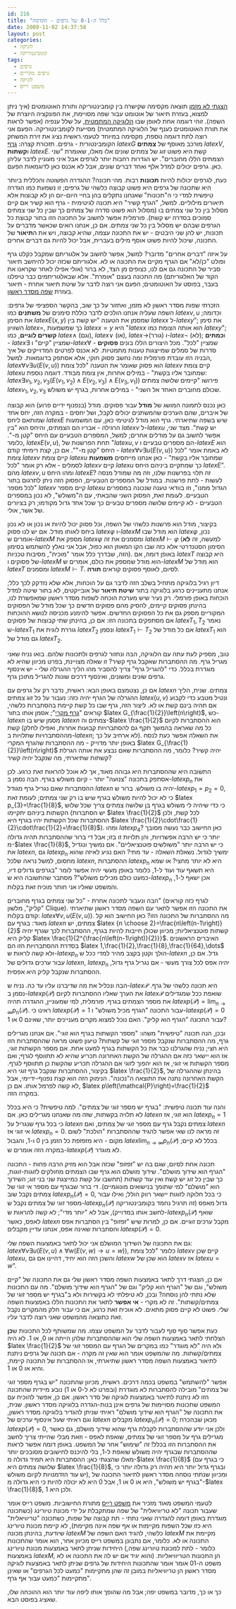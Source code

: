 ```yaml
---
id: 216
title: "כלל ה-0-1 של גרפים - הקדמה"
date: 2009-11-02 14:37:58
layout: post
categories: 
  - לוגיקה
  - קומבינטוריקה
tags: 
  - גרפים
  - גרפים מקריים
  - לוגיקה
  - משפט רייס
---
```

<a href="http://www.gadial.net/?p=207">הצגתי לא מזמן</a> תוצאה מקסימה שקישרה בין קומבינטוריקה ותורת האוטומטים (איך ניתן למצוא, בעזרת תיאור של אוטומט עבור שפה מסויימת, את הפונקציה היוצרת של השפה). זוהי דוגמה אחת לאופן שבו <a href="http://he.wikipedia.org/wiki/%D7%9C%D7%95%D7%92%D7%99%D7%A7%D7%94_%D7%9E%D7%AA%D7%9E%D7%98%D7%99%D7%AA">הלוגיקה המתמטית</a>, על שלל ענפיה (אפשר לראות את תורת האוטומטים כענף של הלוגיקה המתמטית) מסייעת לקומבינטוריקה. הפעם אני רוצה לתת דוגמה נוספת, מקסימה במיוחד לטעמי.ראשית נציג את זירת המשחק הקומבינטורית - גרפים. תזכורת קצרה: <a href="http://he.wikipedia.org/wiki/%D7%AA%D7%95%D7%A8%D7%AA_%D7%94%D7%92%D7%A8%D7%A4%D7%99%D7%9D">גרף</a> $latex G$ מורכב מאוסף של <strong>צמתים</strong> $latex V$, ו<strong>קשתות</strong> $latex E$. קשת היא פשוט זוג של צמתים שונים אלו מאלו, שאומרת "שני הצמתים הללו מחוברים". יש הגדרות רחבות יותר לגרפים אבל איני מעוניין לדבר עליהן כאן. גרפים יכולים למדל אלף ואחד דברים שונים, אבל לא אכנס כאן לדוגמאות הפעם.

כעת, לגרפים יכולות להיות <strong>תכונות</strong> רבות. מהי תכונה? ההגדרה הפשוטה והכללית ביותר היא שתכונה של גרפים היא פשוט קבוצה כלשהי של גרפים; זו נשמעת כמו הגדרה טיפשית למדי כי ה"תכונות" שאנחנו נתקלים בהן בחיי היום-יום הן לא קבוצות אלא תיאורים מילוליים. למשל, "הגרף קשיר" היא תכונה לגיטימית - גרף הוא קשיר אם קיים מסלול בין כל שני צמתים בו (מסלול הוא פשוט סדרה של צמתים כך שבין כל שני צמתים סמוכים בסדרה יש קשת). פורמלית אפשר לחשוב על התכונה הזו בתור קבוצת כל הגרפים שבהם יש מסלול בין כל שני צמתים. אם כן, אנחנו רואים שכאשר מדברים על תכונות, יש להן שני היבטים - יש את התכונה עצמה, שהיא קבוצה, ויש את ה<strong>תיאור</strong> של התכונה, שיכול להיות פשוט אוסף מילים בעברית, אבל יכול להיות גם דברים אחרים.

על איזה "דברים אחרים" מדובר? למשל, אפשר לחשוב על אלגוריתם שמקבל כקלט גרף ופולט "כן/לא" אם הגרף מקיים את התכונה או לא. אלגוריתם שכזה יכול להיחשב תיאור סביר של התכונה גם אם לנו, כצופים מן הצד, לא ברור (אולי אפילו לאחר שקראנו את הקוד של האלגוריתם) מה התכונה בעצם "אומרת". אלא שבאלגוריתמים כבר טיפלנו בעבר, בפוסט על האוטומטים; הפעם אני רוצה לדבר על שיטת תיאור אחרת - תיאור בעזרת <a href="http://he.wikipedia.org/wiki/%D7%A9%D7%A4%D7%94_%D7%9E%D7%A1%D7%93%D7%A8_%D7%A8%D7%90%D7%A9%D7%95%D7%9F">שפה מסדר ראשון</a>.

הזכרתי שפות מסדר ראשון לא מזמן, ואחזור על כך שוב, בהקשר הספציפי של גרפים: השפה שעליה אנחנו הולכים לדבר כוללת סימנים של <strong>משתנים</strong> כמו $latex v,u$ וכדומה; את הסימן $latex E\left(x,y\right)$ שמסמן את הטענה "יש קשת בין $latex x$ ל-$latex y$"; את סימן השוויון $latex =$, כך שמשמעות $latex x=y$ היא "$latex x$ הוא אותה הצומת כמו $latex y$"; <strong>קשרים לוגיים</strong>, כמו $latex \wedge$ (וגם), $latex \vee$ (או), $latex \to$(גורר) ו-$latex \neg$ (לא); ו<strong>כמתים</strong> - $latex \exists$ שמציין "קיים" ו-$latex \forall$ שמציין "לכל". מכל היצורים הללו בונים <strong>פסוקים</strong> - סדרות של סמלים שמייצגות טענות מתמטיות. לא אכנס לפרטים המדוייקים של איך הבניה הזו עובדת פורמלית ומה נחשב פסוק חוקי, אלא אסתפק בדוגמאות. למשל, $latex \forall v\exists u\left(E\left(v,u\right)\right)$ הוא פסוק שאומר את הטענה "לכל צומת $latex v$ קיים צומת $latex u$ שמחובר אליו בקשת" - במילים אחרות, אין צומת מבודד. דוגמה נוספת: $latex \exists v_{1},v_{2},v_{3}\left(E\left(v_{1},v_{2}\right)\wedge E\left(v_{2},v_{3}\right)\wedge E\left(v_{3},v_{1}\right)\right)$ פירושו "קיימים שלושה צמתים $latex v_{1},v_{2},v_{3}$ שכולם מחוברים האחד אל השני" - במילים אחרות, בגרף יש משולש.

כאן נכנס לתמונה המושג של <strong>מודל</strong> עבור פסוקים. מודל (בנפנוף ידיים פרוע) הוא קבוצה של איברים, שהם הערכים שהמשתנים יכולים לקבל, ושל יחסים - במקרה הזה, יחס אחד שמותאם ליחס $latex E$ שיש בשפה שתיארתי. גרף הוא מודל לגיטימי כאן, עם המשמעות הרגילה - אבריו הם הצמתים, והיחס הוא "בין $latex v$ ל-$latex u$ יש קשת". מצד שני, אפשר לחשוב גם על מודלים אחרים; למשל, המספרים הטבעיים עם היחס "קטן מ-". כלומר, $latex E\left(v,u\right)$, תחת הפרשנות של "$latex u,v$ הם מספרים טבעיים ו-$latex E$ הוא היחס "קטן מ-"". אם כן, קצת רימיתי קודם - $latex \forall v\exists u\left(E\left(v,u\right)\right)$ לא באמת אומר "לכל צומת $latex v$ קיים צומת $latex u$ שמחובר אליו בקשת" - כאן אנחנו מייחסים <strong>משמעות</strong> לסמלים - אלא רק אומר "לכל $latex v$ קיים $latex u$ כך שמתקיים ביניהם היחס $latex E$". מהם $latex v,u$ ומהו היחס $latex E$? זה תלוי בפרשנות שלנו, וזה מה שמודל מנסה לעשות - לתת פרשנות. במודל של המספרים הטבעיים, הפסוק הזה ניתן לתרגום בתור "לכל מספר $latex v$ קיים מספר $latex u$ הגדול ממנו", וזו בוודאי טענה שנכונה במספרים הטבעיים. לעומת זאת, הפסוק השני שהבאתי, עם ה"משולש", לא נכון במספרים הטבעיים - לא קיימים שלושה מספרים טבעיים כך שכל אחד גדול מקודמו; רק בציורים של אשר, אולי.

בקיצור, מודל הוא פרשנות כלשהי של השפה, וכל פסוק יכול להיות או נכון או לא נכון ביחס לאותו מודל. אם יש לנו פסוק $latex \varphi$ ו-$latex M$ הוא מודל שבו $latex \varphi$ נכון, אומרים ש-$latex M$ מספק את $latex \varphi$ ומסמנים את זה $latex M\vdash\varphi$ (למעשה, זה <strong>לא</strong> הסימון הסטנדרטי אלא כזה שבו הקו המאוזן הוא כפול, אבל אני נאלץ להשתמש בסימון הזה, שבדרך כלל אומר "מוכיח", מסיבות טכניות). באופן דומה, אם $latex T$ היא קבוצה של פסוקים ו-$latex M$ הוא מודל שמספק את כולם, אומרים ש-$latex M$ הוא מודל של $latex T$ ומסמנים $latex M\vdash T$. לסיום, לאוסף פסוקים קוראים <strong>תורה</strong>.

דיון רגיל בלוגיקה מתחיל בשלב הזה לדבר גם על הוכחות, אלא שלא נזדקק לכך כלל; אנחנו מתעניינים כרגע בלוגיקה בתור <strong>שיטת תיאור</strong> של אובייקטים, לא בתור שיטה למדל הוכחות באופן פורמלי. רק נעיר שיש מערכת הוכחה לשפות מסדר ראשון שמאפשרת לנו, בהינתן פסוקים קיימים, להסיק מהם פסוקים חדשים כך שכל מודל של הפסוקים המקוריים מספק גם את כל הפסוקים החדשים. אפשר להימנע מכניסה לנושא ההוכחות אם מסתפקים בתכונה הזו: אם כן, בהינתן שתי קבוצות של פסוקים $latex T_{1},T_{2}$ נאמר ש-$latex T_{1}$ גוררת לוגית את $latex T_{2}$ ונסמן $latex T_{1}\vdash T_{2}$ אם כל מודל של $latex T_{1}$ הוא גם מודל של $latex T_{2}$.

טוב, מספיק לעת עתה עם הלוגיקה, הבה ונחזור לגרפים ולתכונות שלהם. בואו נניח שאני מגריל גרף. מה ההסתברות שאקבל גרף קשיר? זו שאלה מצויינת, בפרט מכיוון שהיא לא מוגדרת בכלל. כדי "להגריל גרף" צריך להסביר מהו הליך ההגרלה שלי - יש אינסוף גרפים שונים ומשונים, ואינסוף דרכים שונות להגריל מתוכן גרף.

אם כן, נצטמצם באופן הבא: ראשית, נדבר רק על גרפים עם $latex n$ צמתים. שנית, הליך ההגרלה של הגרף יהיה כזה: נעבור על כל זוג צמתים $latex \left(u,v\right)$ ונטיל מטבע כדי לקבוע אם תהיה בינם קשת או לא. ליצור הזה, גרף שבו כל קשת קיימת בהסתברות כלשהי, קוראים "<a href="http://he.wikipedia.org/wiki/%D7%92%D7%A8%D7%A4%D7%99%D7%9D_%D7%9E%D7%A7%D7%A8%D7%99%D7%99%D7%9D">גרף מקרי</a>"; אסמן אותו בתור $latex G_{\frac{1}{2}}\left(n\right)$, כש-$latex n$ מסמן שיש בו $latex n$ צמתים וה-$latex \frac{1}{2}$ הוא ההסתברות לקיום קשת (כל מה שאראה בהמשך תקף גם להסתברויות קבועות אחרות, ואפילו לחלק מההסתברויות שתלויות ב-$latex n$; לא ארחיב על כך). את השאלה אפשר כעת לנסח באופן יותר מדוייק - מה ההסתברות שהגרף המקרי $latex G_{\frac{1}{2}}\left(n\right)$ יהיה קשיר? כלומר, מה ההסתברות שאם נבצע את אותה הגרלת קשתות שתיארתי, מה שנקבל יהיה קשיר?

התשובה היא שההסתברות היא גבוהה מאוד, אך לא אוכל להראות זאת כרגע. לכן אסתפק בתכונה "צנועה" יותר - קיום משולש בגרף. הבה נסמן ב-$latex p_{n}$ את ההסתברות שאם נגריל גרף מגודל $latex n$ יהיה בו משולש. ברור ש-$latex p_{1}=p_{2}=0$, כי לא יכול להיות משולש בגרף שיש בו רק שני צמתים; לעומת זאת $latex p_{3}=\frac{1}{8}$, כי כדי שיהיה לי משולש בגרף בן שלושה צמתים צריך שכל שלוש הקשתות ביניהם יתקיימו (יש הסתברות $latex \frac{1}{2}$ לכל קשת, ולכן ההסתברות שכל הקשתות יהיו בגרף היא $latex \frac{1}{2}\cdot\frac{1}{2}\cdot\frac{1}{2}=\frac{1}{8}$). ומהו $latex p_{4}$? כאן החישוב כבר נעשה מסובך יותר כי יש הרבה אפשרויות, והן תלויות זו בזו; אבל די ברור שההסתברות תהיה גדולה מ-$latex \frac{1}{8}$, כי יש הרבה יותר "משולשים פוטנציאליים". אם נמשיך ונגדיל את $latex n$, גם $latex p_{n}$ ימשיך לגדול. נשאלת השאלה - עד מתי? האם נגיע לאיזה שהוא מחסום, למשל נראה שלכל $latex n$, ההסתברות $latex p_{n}$ היא לא יותר מחצי? או שמא היא תשאף עוד ועוד ל-1, כלומר באופן מעשי יהיה אפשר לומר "בגרפים גדולים דיו, כמעט כולם מכילים משולש"? מסתבר שהתשובה היא ש-$latex p_{n}$ אכן ישאף ל-1, והמשפט שאליו אני חותר מוכיח זאת בקלות.

הבה ונעבור לתכונה אחרת - "כל שני צמתים בגרף מחוברים" (לגרף כזה קוראים "קליק", מלשון Clique). את התכונה הזו אפשר לתאר עם השפה מסדר ראשון שתיארתי קודם בקלות: $latex \forall v,u\left(E\left(v,u\right)\right)$. מה ההסתברות של התכונה הזו? כאן החישוב הוא קל מאוד: בגרף עם $latex n$ צמתים, יש $latex {n \choose 2}=\frac{n\left(n-1\right)}{2}$ קשתות פוטנציאליות; מכיוון שכולן חייבות להיות בגרף, ההסתברות לכך שגרף יהיה קליק היא $latex \frac{1}{2^{\frac{n\left(n-1\right)}{2}}}$. האיברים הראשונים בסדרת ההסתברויות הזו הם $latex 1,\frac{1}{2},\frac{1}{8},\frac{1}{64},\dots$ ולא קשה לראות ש-$latex p_{n}$ הולך וקטן בקצב מהיר למדי ככל ש-$latex n$ גדל. אם כן, עבור ערכים גדולים של $latex n$, $latex p_{n}$ יהיה אפס לכל צורך מעשי - אם נגריל גרף גדול, ההסתברות שנקבל קליק היא אפסית.

הבה ונכליל את מה שדיברנו עליו עד כה. נניח ש-$latex \mathcal{P}$ היא תכונה כלשהי של גרף. נסמן ב-$latex p\left(\mathcal{P}\right)$ את הערך שאליו ההסתברות לקיום $latex \mathcal{P}$ שואפת ככל שמגדילים את מספר הצמתים בגרף. פורמלית, למי שמעוניין, ההגדרה תהיה $latex p\left(\mathcal{P}\right)=\lim_{n\to\infty}p_{n}\left(\mathcal{P}\right)$. ראינו כי $latex p\left(\mathcal{P}\right)=1$ עבור התכונה "הגרף מכיל משולש" ו-$latex p\left(\mathcal{P}\right)=0$ עבור התכונה "הגרף הוא קליק". האם נוכל למצוא מקרים מעניינים יותר, שאינם 0 או 1?

ובכן, הנה תכונה "טיפשית" משהו: "מספר הקשתות בגרף הוא זוגי". אם אנחנו מגרילים גרף, מה ההסתברות שנקבל מספר זוגי של קשתות? טיעון פשוט מראה שההסתברות הזו היא חצי; נניח שהגרלנו כבר את כל הקשתות בגרף למעט אחת. אם מספר הקשתות זוגי, אז הוא יישאר כזה אם ההגרלה של הקשת האחרונה תכריע שהיא לא תתווסף לגרף; ואם מספר הקשתות אי זוגי, אז הוא יהפוך לזוגי אם ההגרלה תכריע שהקשת כן תתווסף לגרף. בקיצור, ההסתברות שנקבל גרף זוגי היא $latex \frac{1}{2}$, בהינתן שההגרלה של הקשת האחרונה נתנה את התוצאה ה"נכונה". הנימוק הזה הוא קצת נפנוף-ידיימי, אבל לא קשה לפרמל אותו. אם כן, $latex p\left(\mathcal{P}\right)=\frac{1}{2}$ במקרה הזה.

והנה עוד תכונה טיפשית: "בגרף יש מספר זוגי של צמתים". למה טיפשית? כי היא בכלל לא תלויה בקשתות, שזה מה שאנחנו מגרילים כאן. אם $latex n$ הוא זוגי, אז $latex p_{n}=1$ כי בכל גרף שנגריל על $latex n$ צמתים נקבל גרף עם מספר זוגי של צמתים, ואם $latex n$ אי זוגי אז $latex p_{n}=0$. זה מראה לנו שאי אפשר להגיד שההסתברות "הולכת" לשום מקום - היא מזפזפת כל הזמן בין 0 ו-1, והגבול $latex \lim_{n\to\infty}p_{n}\left(\mathcal{P}\right)$ בכלל לא קיים; במקרה הזה אומרים ש-$latex p\left(\mathcal{P}\right)$ לא מוגדר.

תכונה אחת לסיום, שגם בה יש "זפזופ" שכזה אבל הוא מזיק הרבה פחות - התכונה "הגרף הוא שידוך מושלם". שידוך מושלם הוא גרף שבו הצמתים מחולקים לזוגות-זוגות, כך שבין כל זוג יש קשת ואין עוד קשתות (תחשבו על קשת כמייצגת שני בני זוג; השידוך הוא "מושלם" למי שתומך בנישואים מונוגמיים). די ברור שבגרף עם מספר אי זוגי של צמתים נקבל שוב $latex p_{n}\left(\mathcal{P}\right)=0$, כי בכל חלוקה לזוגות יישאר רווק הולל; ואילו עבור מספר זוגי של צמתים נקבל ש-$latex p_{n}\left(\mathcal{P}\right)$ גדול מאפס (זה תרגיל נחמד בקומבינטוריקה לחשב אותו במדוייק), אבל לא "יותר מדי"; לא קשה להראות ש-$latex p_{n}\left(\mathcal{P}\right)$ שואף לאפס, כאשר $latex n$ מקבל ערכים זוגיים. אם כן, למרות שיש "זפזופ" בין הסתברות אפס והסתברות שאינה אפס, אנחנו עדיין מקבלים $latex p\left(\mathcal{P}\right)=0$.

גם את התכונה של השידוך המושלם אני יכול לתאר באמצעות השפה שלי: $latex \forall v\exists u\left(E\left(v,u\right)\wedge\forall w\left(E\left(v,w\right)\to u=w\right)\right)$, כלומר "לכל צומת $latex v$ קיים שכן $latex u$, והשכן הזה הוא יחיד, דהיינו אם גם $latex w$ הוא שכן של $latex v$ אז $latex u=w$".

אם כן, הצגתי דרך לתאר באמצעות השפה מסדר ראשון שלי גם את התכונה של "קיים משולש", וגם של "הגרף הוא קליק" וגם של "הגרף הוא שידוך מושלם". מה עם התכונות שלא נתתי להן נוסחה? ובכן, לא טיפלתי לא בקשירות ולא ב"בגרף יש מספר זוגי של צמתים/קשתות". זה לא מקרי - <strong>אי אפשר</strong> לתאר את התכונות הללו באמצעות השפה שלי. פשוט לא קיים פסוק מתאים. לא אוכיח זאת כרגע, אם כי עבור חלק מהמקרים נקבל זאת כתוצאה מהמשפט שאני רוצה לדבר עליו.

כעת אפשר סוף סוף לעבור לדבר על המשפט עצמו. מה שמשותף לכל התכונות ש<strong>כן</strong> הצלחתי לתאר באמצעות השפה שלי הוא שההסתברות שלהן הייתה או 0, או 1. לא היה $latex \frac{1}{2}$ ולא היה "לא מוגדר" כמו במקרים של הגרף עם המספר זוגי של צמתים/קשתות. מה שהמשפט אומר הוא שאין זה מקרה - אם תכונה של גרפים ניתנת לתיאור באמצעות השפה מסדר ראשון שתיארתי, אז ההסתברות של התכונה קיימת, והיא או 0 או 1.

אפשר "להשתמש" במשפט בכמה דרכים. ראשית, מכיוון שהתכונה "יש בגרף מספר זוגי של צמתים" מובילה להסתברות לא מוגדרת (ובפרט לא ל-0 או 1) נובע מיידית שהתכונה הזו לא ניתנת לתיאור באמצעות לוגיקה של סדר ראשון. אם כן, אפשר להוכיח עם המשפט שתכונות מסויימות של גרפים אינן בנות-הגדרה בלוגיקה מסדר ראשון. שנית, את התכונה של "הגרף הוא שידוך מושלם" ראיתי שניתן להגדיר בלוגיקה מסדר ראשון, וגם ראיתי שעל אינסוף ערכים של $latex n$ מקבלים $latex p_{n}\left(\mathcal{P}\right)=0$; מכאן שבהכרח $latex p\left(\mathcal{P}\right)=0$, ולכן אני יודע שההסתברות לקבלת גרף שהוא שידוך מושלם, גם כאשר מגרילים גרף על מספר זוגי של צמתים, שואפת לאפס - וזאת מבלי שהייתי צריך לחשב את ההסתברות הזו בכלל! זה "שימוש" אחר של המשפט. באופן דומה אפשר לראות שההסתברות שבגרף יהיה משולש שואפת ל-1, בלי להיכנס לחישובים מסובכים יותר מאלו שהצגתי כאן: ההסתברות היא תמיד גדולה מ-$latex \frac{1}{8}$ (כי בגרף עם שלושה צמתים היא $latex \frac{1}{8}$, ובגרף גדול יותר היא תהיה רק גדולה יותר כי יש עוד הזדמנויות לקיום משולש), ומכיוון שנתתי נוסחה מסדר ראשון לתיאור התכונה של "בגרף יש משולש", היא או 0 או 1, אבל 0 היא לא יכולה להיות כי היא גדולה מ-$latex \frac{1}{8}$, ולכן היא 1.

לטעמי המשפט מאוד מזכיר את <a href="http://www.gadial.net/?p=70">משפט רייס</a> מתורת החישוביות. משפט רייס אומר שעבור תכונה "לא טריוויאלית" של שפה שמתקבלת על ידי מכונת טיורינג (כשתכונה מוגדרת באופן דומה להגדרה שאני נתתי - תת קבוצה של שפות, כשתכונה "טריוויאלית" היא כזו שכל השפות מקיימות או אף שפה אינה מקיימת), לא קיימת מכונת טיורינג שיודעת, בהינתן מכונה $latex M$ כלשהי, להגיד האם השפה של $latex M$ מקיימת את התכונה או לא. כלומר, אם נתבונן במשפט רייס מכיוון אחר, הוא אומר שהתכונות היחידות שניתן לתאר באמצעות מכונת טיורינג (כלומר - לתת למכונת טיורינג שפה, באמצעות $latex M$, והוא יגיד אם יש לה את התכונה או לא) הן התכונות הטריוויאליות. משפט ה-01 אומר אומר שהתכונות היחידות של גרפים שניתן לתאר באמצעות לוגיקה מסדר ראשון הן טריוויאליות במובן זה שהן מתקיימות "כמעט לכל הגרפים" או שאינן מתקיימות "כמעט עבור אף גרף".

כך או כך, מדובר במשפט יפה; אבל מה שהופך אותו ליפה עוד יותר הוא ההוכחה שלו, שאציג בפוסט הבא.
